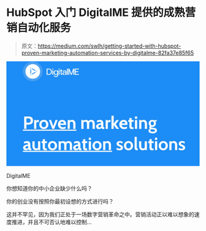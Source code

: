 # HubSpot 入门 DigitalME 提供的成熟营销自动化服务

> 原文：<https://medium.com/swlh/getting-started-with-hubspot-proven-marketing-automation-services-by-digitalme-82fa37e85f65>

![](img/82b0f5e4bc64ff12b96fb7c0e9d11016.png)

DigitalME

你想知道你的中小企业缺少什么吗？

你的创业没有按照你最初设想的方式进行吗？

这并不罕见，因为我们正处于一场数字营销革命之中。营销活动正以难以想象的速度推进，并且不可否认地难以控制…